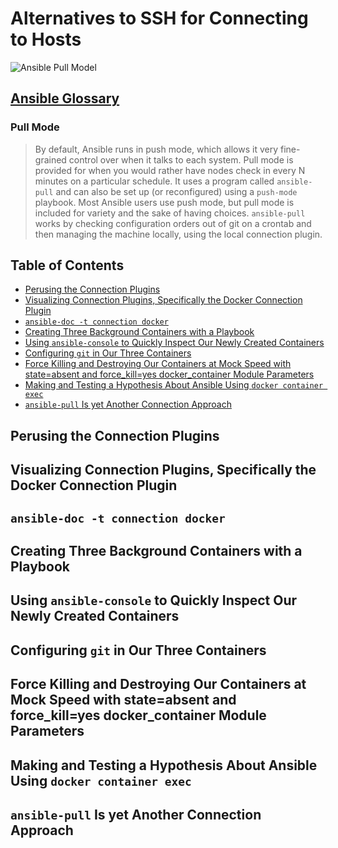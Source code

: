 # Alternatives to SSH for Connecting to Hosts

![Ansible Pull Model](assets/ansible-pull-model.png)

## [Ansible Glossary](https://docs.ansible.com/ansible/latest/reference_appendices/glossary.html)

### Pull Mode

> By default, Ansible runs in push mode,
> which allows it very fine-grained control over when it talks to each system.
> Pull mode is provided for
> when you would rather have nodes check in every N minutes on a particular schedule.
> It uses a program called `ansible-pull`
> and can also be set up (or reconfigured) using a `push-mode` playbook.
> Most Ansible users use push mode,
> but pull mode is included for variety and the sake of having choices.
> `ansible-pull` works by checking configuration orders out of git on a crontab
> and then managing the machine locally,
> using the local connection plugin.

## Table of Contents

<!-- START doctoc generated TOC please keep comment here to allow auto update -->
<!-- DON'T EDIT THIS SECTION, INSTEAD RE-RUN doctoc TO UPDATE -->

- [Perusing the Connection Plugins](#perusing-the-connection-plugins)
- [Visualizing Connection Plugins, Specifically the Docker Connection Plugin](#visualizing-connection-plugins-specifically-the-docker-connection-plugin)
- [`ansible-doc -t connection docker`](#ansible-doc--t-connection-docker)
- [Creating Three Background Containers with a Playbook](#creating-three-background-containers-with-a-playbook)
- [Using `ansible-console` to Quickly Inspect Our Newly Created Containers](#using-ansible-console-to-quickly-inspect-our-newly-created-containers)
- [Configuring `git` in Our Three Containers](#configuring-git-in-our-three-containers)
- [Force Killing and Destroying Our Containers at Mock Speed with state=absent and force_kill=yes docker_container Module Parameters](#force-killing-and-destroying-our-containers-at-mock-speed-with-stateabsent-and-force_killyes-docker_container-module-parameters)
- [Making and Testing a Hypothesis About Ansible Using `docker container exec`](#making-and-testing-a-hypothesis-about-ansible-using-docker-container-exec)
- [`ansible-pull` Is yet Another Connection Approach](#ansible-pull-is-yet-another-connection-approach)

<!-- END doctoc generated TOC please keep comment here to allow auto update -->

## Perusing the Connection Plugins

## Visualizing Connection Plugins, Specifically the Docker Connection Plugin

## `ansible-doc -t connection docker`

## Creating Three Background Containers with a Playbook

## Using `ansible-console` to Quickly Inspect Our Newly Created Containers

## Configuring `git` in Our Three Containers

## Force Killing and Destroying Our Containers at Mock Speed with state=absent and force_kill=yes docker_container Module Parameters

## Making and Testing a Hypothesis About Ansible Using `docker container exec`

## `ansible-pull` Is yet Another Connection Approach
